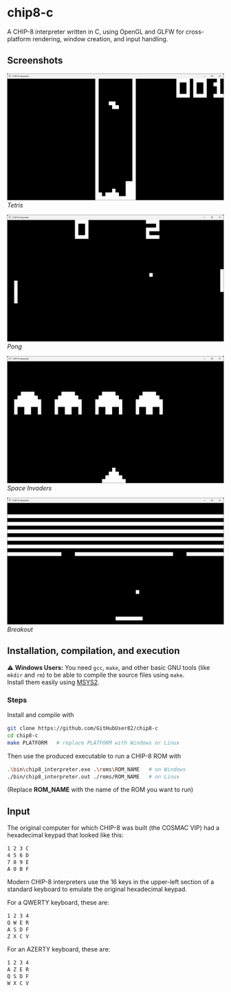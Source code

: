 # chip8-c

A CHIP-8 interpreter written in C, using OpenGL and GLFW for cross-platform rendering, window creation, and input handling.


## Screenshots

![Tetris screenshot](images/tetris.png "tetris.png")
*Tetris*

![Pong screenshot](images/pong.png "pong.png")
*Pong*

![Space Invaders screenshot](images/space-invaders.png "space-invaders.png")
*Space Invaders*

![Breakout screenshot](images/breakout.png "breakout.png")
*Breakout*


## Installation, compilation, and execution

⚠️ **Windows Users:** You need `gcc`, `make`, and other basic GNU tools (like `mkdir` and `rm`) to be able to compile the source files using `make`.  
Install them easily using [MSYS2](https://www.msys2.org/).


### Steps

Install and compile with
```bash
git clone https://github.com/GitHubUser82/chip8-c
cd chip8-c
make PLATFORM   # replace PLATFORM with Windows or Linux 
```
Then use the produced executable to run a CHIP-8 ROM with
```bash
.\bin\chip8_interpreter.exe .\roms\ROM_NAME   # on Windows
./bin/chip8_interpreter.out ./roms/ROM_NAME   # on Linux
```
(Replace **ROM_NAME** with the name of the ROM you want to run)


## Input

The original computer for which CHIP-8 was built (the COSMAC VIP) had a hexadecimal keypad that looked like this:

```
1 2 3 C
4 5 6 D
7 8 9 E
A 0 B F
```

Modern CHIP-8 interpreters use the 16 keys in the upper-left section of a standard keyboard to emulate the original hexadecimal keypad.

For a QWERTY keyboard, these are:
```
1 2 3 4
Q W E R
A S D F
Z X C V
```

For an AZERTY keyboard, these are:

```
1 2 3 4
A Z E R
Q S D F
W X C V
```